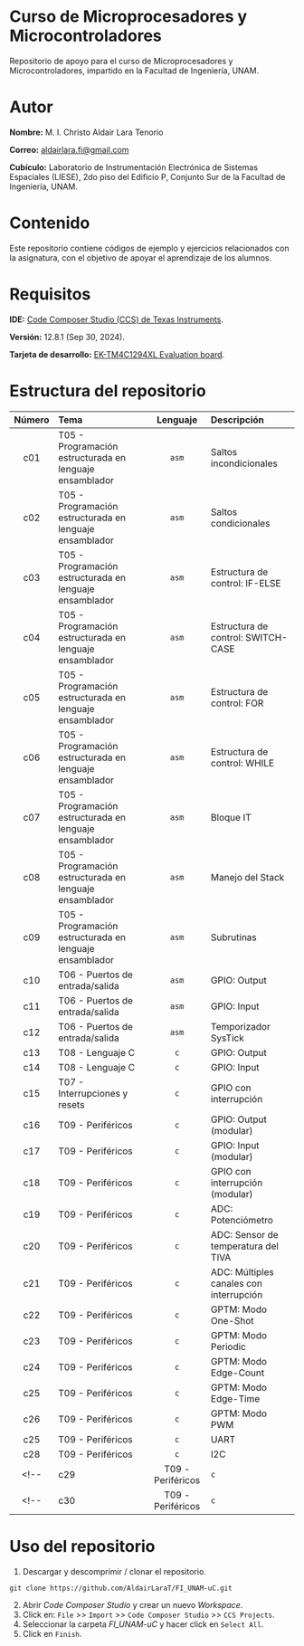 # Curso de Microprocesadores y Microcontroladores
Repositorio de apoyo para el curso de Microprocesadores y Microcontroladores, impartido en la Facultad de Ingeniería, UNAM.

# Autor
**Nombre:** M. I. Christo Aldair Lara Tenorio

**Correo:** aldairlara.fi@gmail.com

**Cubículo:** Laboratorio de Instrumentación Electrónica de Sistemas Espaciales (LIESE), 2do piso del Edificio P, Conjunto Sur de la Facultad de Ingeniería, UNAM.

# Contenido
Este repositorio contiene códigos de ejemplo y ejercicios relacionados con la asignatura, con el objetivo de apoyar el aprendizaje de los alumnos.

# Requisitos
**IDE:** [Code Composer Studio (CCS) de Texas Instruments](https://www.ti.com/tool/download/CCSTUDIO/12.8.1).

**Versión:** 12.8.1 (Sep 30, 2024).

**Tarjeta de desarrollo:** [EK-TM4C1294XL Evaluation board](https://www.ti.com/tool/EK-TM4C1294XL).

# Estructura del repositorio
| Número | Tema                                                    | Lenguaje | Descripción                                          |
|:------:|:--------------------------------------------------------|:--------:|:-----------------------------------------------------|
| c01    | T05 - Programación estructurada en lenguaje ensamblador | `asm`    | Saltos incondicionales                               |
| c02    | T05 - Programación estructurada en lenguaje ensamblador | `asm`    | Saltos condicionales                                 |
| c03    | T05 - Programación estructurada en lenguaje ensamblador | `asm`    | Estructura de control: IF-ELSE                       |
| c04    | T05 - Programación estructurada en lenguaje ensamblador | `asm`    | Estructura de control: SWITCH-CASE                   |
| c05    | T05 - Programación estructurada en lenguaje ensamblador | `asm`    | Estructura de control: FOR                           |
| c06    | T05 - Programación estructurada en lenguaje ensamblador | `asm`    | Estructura de control: WHILE                         |
| c07    | T05 - Programación estructurada en lenguaje ensamblador | `asm`    | Bloque IT                                            |
| c08    | T05 - Programación estructurada en lenguaje ensamblador | `asm`    | Manejo del Stack                                     |
| c09    | T05 - Programación estructurada en lenguaje ensamblador | `asm`    | Subrutinas                                           |
| c10    | T06 - Puertos de entrada/salida                         | `asm`    | GPIO: Output                                         |
| c11    | T06 - Puertos de entrada/salida                         | `asm`    | GPIO: Input                                          |
| c12    | T06 - Puertos de entrada/salida                         | `asm`    | Temporizador SysTick                                 |
| c13    | T08 - Lenguaje C                                        | `c`      | GPIO: Output                                         |
| c14    | T08 - Lenguaje C                                        | `c`      | GPIO: Input                                          |
| c15    | T07 - Interrupciones y resets                           | `c`      | GPIO con interrupción                                |
| c16    | T09 - Periféricos                                       | `c`      | GPIO: Output (modular)                               |
| c17    | T09 - Periféricos                                       | `c`      | GPIO: Input (modular)                                |
| c18    | T09 - Periféricos                                       | `c`      | GPIO con interrupción (modular)                      |
| c19    | T09 - Periféricos                                       | `c`      | ADC: Potenciómetro                                   |
| c20    | T09 - Periféricos                                       | `c`      | ADC: Sensor de temperatura del TIVA                  |
| c21    | T09 - Periféricos                                       | `c`      | ADC: Múltiples canales con interrupción              |
| c22    | T09 - Periféricos                                       | `c`      | GPTM: Modo One-Shot                                  |
| c23    | T09 - Periféricos                                       | `c`      | GPTM: Modo Periodic                                  |
| c24    | T09 - Periféricos                                       | `c`      | GPTM: Modo Edge-Count                                |
| c25    | T09 - Periféricos                                       | `c`      | GPTM: Modo Edge-Time                                 |
| c26    | T09 - Periféricos                                       | `c`      | GPTM: Modo PWM                                       |
| c25    | T09 - Periféricos                                       | `c`      | UART                                                 |
| c28    | T09 - Periféricos                                       | `c`      | I2C                                                  |
<!-- | c29    | T09 - Periféricos                                       | `c`      | I2C: Reloj en tiempo real DS1307 con interrupciones  | -->
<!-- | c30    | T09 - Periféricos                                       | `c`      | SSI: Potenciómetro digital MCP41010                  | -->

# Uso del repositorio
1. Descargar y descomprimir / clonar el repositorio.
```
git clone https://github.com/AldairLaraT/FI_UNAM-uC.git
```
2. Abrir *Code Composer Studio* y crear un nuevo *Workspace*.
3. Click en: `File` >> `Import` >> `Code Composer Studio` >> `CCS Projects`.
4. Seleccionar la carpeta *FI_UNAM-uC* y hacer click en `Select All`.
5. Click en `Finish`.